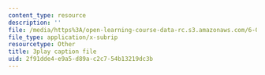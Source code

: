 ```yaml
---
content_type: resource
description: ''
file: /media/https%3A/open-learning-course-data-rc.s3.amazonaws.com/6-004-computation-structures-spring-2017/2f91dde4e9a5d89ac2c754b13219dc3b_muLn57VrGAA.srt
file_type: application/x-subrip
resourcetype: Other
title: 3play caption file
uid: 2f91dde4-e9a5-d89a-c2c7-54b13219dc3b
---
```

